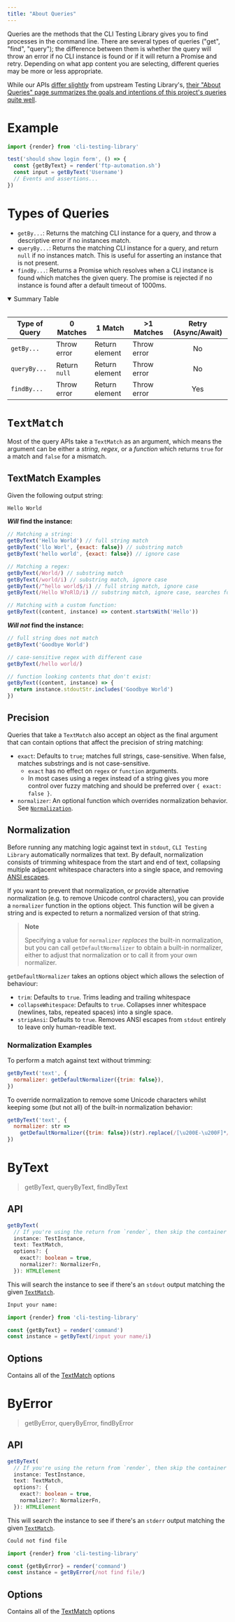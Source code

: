 ```yaml
---
title: "About Queries"
---
```


Queries are the methods that the CLI Testing Library gives you to find processes
in the command line. There are several types of queries ("get", "find",
"query"); the difference between them is whether the query will throw an error
if no CLI instance is found or if it will return a Promise and retry. Depending
on what app content you are selecting, different queries may be more or less
appropriate.

While our APIs [differ slightly](./differences.md) from upstream Testing
Library's,
[their "About Queries" page summarizes the goals and intentions of this project's queries quite well](https://testing-library.com/docs/queries/about/).

# Example

```javascript
import {render} from 'cli-testing-library'

test('should show login form', () => {
  const {getByText} = render('ftp-automation.sh')
  const input = getByText('Username')
  // Events and assertions...
})
```

# Types of Queries

- `getBy...`: Returns the matching CLI instance for a query, and throw a
  descriptive error if no instances match.
- `queryBy...`: Returns the matching CLI instance for a query, and return `null`
  if no instances match. This is useful for asserting an instance that is not
  present.
- `findBy...`: Returns a Promise which resolves when a CLI instance is found
  which matches the given query. The promise is rejected if no instance is found
  after a default timeout of 1000ms.

<details open>

<summary>Summary Table</summary>

<br />

| Type of Query | 0 Matches     | 1 Match        | >1 Matches  | Retry (Async/Await) |
| ------------- | ------------- | -------------- | ----------- | :-----------------: |
| `getBy...`    | Throw error   | Return element | Throw error |         No          |
| `queryBy...`  | Return `null` | Return element | Throw error |         No          |
| `findBy...`   | Throw error   | Return element | Throw error |         Yes         |

</details>

# `TextMatch`

Most of the query APIs take a `TextMatch` as an argument, which means the
argument can be either a _string_, _regex_, or a _function_ which returns `true`
for a match and `false` for a mismatch.

## TextMatch Examples

Given the following output string:

```html
Hello World
```

**_Will_ find the instance:**

```javascript
// Matching a string:
getByText('Hello World') // full string match
getByText('llo Worl', {exact: false}) // substring match
getByText('hello world', {exact: false}) // ignore case

// Matching a regex:
getByText(/World/) // substring match
getByText(/world/i) // substring match, ignore case
getByText(/^hello world$/i) // full string match, ignore case
getByText(/Hello W?oRlD/i) // substring match, ignore case, searches for "hello world" or "hello orld"

// Matching with a custom function:
getByText((content, instance) => content.startsWith('Hello'))
```

**_Will not_ find the instance:**

```javascript
// full string does not match
getByText('Goodbye World')

// case-sensitive regex with different case
getByText(/hello world/)

// function looking contents that don't exist:
getByText((content, instance) => {
  return instance.stdoutStr.includes('Goodbye World')
})
```

## Precision

Queries that take a `TextMatch` also accept an object as the final argument that
can contain options that affect the precision of string matching:

- `exact`: Defaults to `true`; matches full strings, case-sensitive. When false,
  matches substrings and is not case-sensitive.
  - `exact` has no effect on `regex` or `function` arguments.
  - In most cases using a regex instead of a string gives you more control over
    fuzzy matching and should be preferred over `{ exact: false }`.
- `normalizer`: An optional function which overrides normalization behavior. See
  [`Normalization`](#normalization).

## Normalization

Before running any matching logic against text in `stdout`,
`CLI Testing Library` automatically normalizes that text. By default,
normalization consists of trimming whitespace from the start and end of text,
collapsing multiple adjacent whitespace characters into a single space, and
removing [ANSI escapes](https://en.wikipedia.org/wiki/ANSI_escape_code).

If you want to prevent that normalization, or provide alternative normalization
(e.g. to remove Unicode control characters), you can provide a `normalizer`
function in the options object. This function will be given a string and is
expected to return a normalized version of that string.

> **Note**
>
> Specifying a value for `normalizer` _replaces_ the built-in normalization, but
> you can call `getDefaultNormalizer` to obtain a built-in normalizer, either to
> adjust that normalization or to call it from your own normalizer.

`getDefaultNormalizer` takes an options object which allows the selection of
behaviour:

- `trim`: Defaults to `true`. Trims leading and trailing whitespace
- `collapseWhitespace`: Defaults to `true`. Collapses inner whitespace
  (newlines, tabs, repeated spaces) into a single space.
- `stripAnsi`: Defaults to `true`. Removes ANSI escapes from `stdout` entirely
  to leave only human-readible text.

### Normalization Examples

To perform a match against text without trimming:

```javascript
getByText('text', {
  normalizer: getDefaultNormalizer({trim: false}),
})
```

To override normalization to remove some Unicode characters whilst keeping some
(but not all) of the built-in normalization behavior:

```javascript
getByText('text', {
  normalizer: str =>
    getDefaultNormalizer({trim: false})(str).replace(/[\u200E-\u200F]*/g, ''),
})
```

# ByText

> getByText, queryByText, findByText

## API

```typescript
getByText(
  // If you're using the return from `render`, then skip the container argument:
  instance: TestInstance,
  text: TextMatch,
  options?: {
    exact?: boolean = true,
    normalizer?: NormalizerFn,
  }): HTMLElement
```

This will search the instance to see if there's an `stdout` output matching the
given [`TextMatch`](#textmatch).

```html
Input your name:
```

```jsx
import {render} from 'cli-testing-library'

const {getByText} = render('command')
const instance = getByText(/input your name/i)
```

## Options

Contains all of the [TextMatch](#textmatch) options

# ByError

> getByError, queryByError, findByError

## API

```typescript
getByText(
  // If you're using the return from `render`, then skip the container argument:
  instance: TestInstance,
  text: TextMatch,
  options?: {
    exact?: boolean = true,
    normalizer?: NormalizerFn,
  }): HTMLElement
```

This will search the instance to see if there's an `stderr` output matching the
given [`TextMatch`](#textmatch).

```html
Could not find file
```

```jsx
import {render} from 'cli-testing-library'

const {getByError} = render('command')
const instance = getByError(/not find file/)
```

## Options

Contains all of the [TextMatch](#textmatch) options
